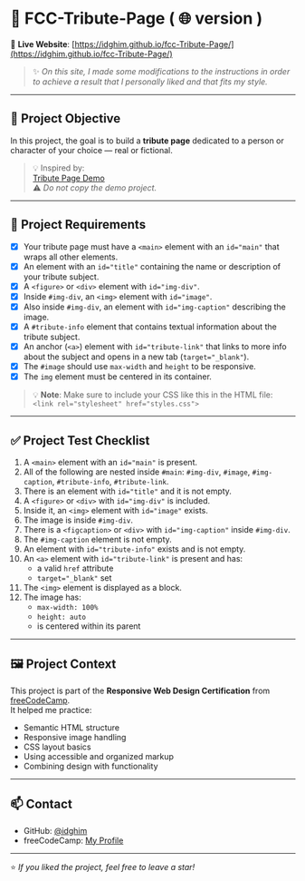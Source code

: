 # 📝 FCC-Tribute-Page ( 🌐 version )

🔗 **Live Website**: [https://idghim.github.io/fcc-Tribute-Page/](https://idghim.github.io/fcc-Tribute-Page/)

> ✨ *On this site, I made some modifications to the instructions in order to achieve a result that I personally liked and that fits my style.*

---

## 🎯 Project Objective

In this project, the goal is to build a **tribute page** dedicated to a person or character of your choice — real or fictional.

> 💡 Inspired by:  
[Tribute Page Demo](https://tribute-page.freecodecamp.rocks)  
⚠️ *Do not copy the demo project.*

---

## 📌 Project Requirements

- [x] Your tribute page must have a `<main>` element with an `id="main"` that wraps all other elements.
- [x] An element with an `id="title"` containing the name or description of your tribute subject.
- [x] A `<figure>` or `<div>` element with `id="img-div"`.
- [x] Inside `#img-div`, an `<img>` element with `id="image"`.
- [x] Also inside `#img-div`, an element with `id="img-caption"` describing the image.
- [x] A `#tribute-info` element that contains textual information about the tribute subject.
- [x] An anchor (`<a>`) element with `id="tribute-link"` that links to more info about the subject and opens in a new tab (`target="_blank"`).
- [x] The `#image` should use `max-width` and `height` to be responsive.
- [x] The `img` element must be centered in its container.

> 💡 **Note**: Make sure to include your CSS like this in the HTML file:  
> `<link rel="stylesheet" href="styles.css">`

---

## ✅ Project Test Checklist

1. A `<main>` element with an `id="main"` is present.
2. All of the following are nested inside `#main`: `#img-div`, `#image`, `#img-caption`, `#tribute-info`, `#tribute-link`.
3. There is an element with `id="title"` and it is not empty.
4. A `<figure>` or `<div>` with `id="img-div"` is included.
5. Inside it, an `<img>` element with `id="image"` exists.
6. The image is inside `#img-div`.
7. There is a `<figcaption>` or `<div>` with `id="img-caption"` inside `#img-div`.
8. The `#img-caption` element is not empty.
9. An element with `id="tribute-info"` exists and is not empty.
10. An `<a>` element with `id="tribute-link"` is present and has:
    - a valid `href` attribute
    - `target="_blank"` set
11. The `<img>` element is displayed as a block.
12. The image has:
    - `max-width: 100%`
    - `height: auto`
    - is centered within its parent

---

## 🖼️ Project Context

This project is part of the **Responsive Web Design Certification** from [freeCodeCamp](https://www.freecodecamp.org/).  
It helped me practice:

- Semantic HTML structure
- Responsive image handling
- CSS layout basics
- Using accessible and organized markup
- Combining design with functionality

---

## 📫 Contact

- GitHub: [@idghim](https://github.com/idghim)
- freeCodeCamp: [My Profile](https://www.freecodecamp.org/IchemD)

---

⭐ *If you liked the project, feel free to leave a star!*

